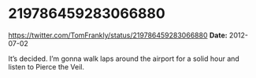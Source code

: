 # 219786459283066880
https://twitter.com/TomFrankly/status/219786459283066880
**Date:** 2012-07-02

It’s decided. I’m gonna walk laps around the airport for a solid hour and listen to Pierce the Veil.
